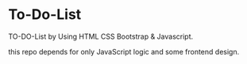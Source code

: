 # To-Do-List
TO-DO-List by Using HTML CSS Bootstrap & Javascript.
       
this repo depends for only JavaScript logic and some frontend design.
